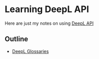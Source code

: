 # Learning DeepL API

Here are just my notes on using [DeepL API](https://www.deepl.com/en/docs-api/)

## Outline
<!-- tree generated by markdown-notes-tree starts here -->

- [DeepL Glossaries](Glossaries.md)

<!-- tree generated by markdown-notes-tree ends here -->
